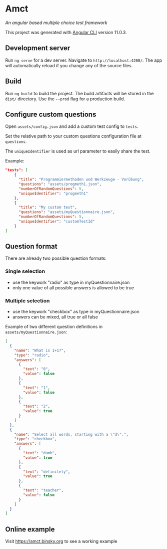 # Amct

_An angular based multiple choice test framework_

This project was generated with [Angular CLI](https://github.com/angular/angular-cli) version 11.0.3.

## Development server

Run `ng serve` for a dev server. Navigate to `http://localhost:4200/`. The app will automatically reload if you change any of the source files.

## Build

Run `ng build` to build the project. The build artifacts will be stored in the `dist/` directory. Use the `--prod` flag for a production build.

## Configure custom questions

Open `assets/config.json` and add a custom test config to `tests`.

Set the relative path to your custom questions configuration file at `questions`.

The `uniqueIdentifier` is used as url parameter to easily share the test.

Example:
```json
"tests": [
    {
      "title": "Programmiermethoden und Werkzeuge - Vorübung",
      "questions": "assets/progmeth1.json",
      "numberOfRandomQuestions": 5,
      "uniqueIdentifier": "progmeth1"
    },
    {
      "title": "My custom test",
      "questions": "assets/myQuestionnaire.json",
      "numberOfRandomQuestions": 5,
      "uniqueIdentifier": "customTestId"
    }
]
```

## Question format

There are already two possible question formats:

### Single selection
- use the keywork "radio" as type in myQuestionnaire.json
- only one value of all possible answers is allowed to be true

### Multiple selection
- use the keywork "checkbox" as type in myQuestionnaire.json
- answers can be mixed, all true or all false

Example of two different question definitions in `assets/myQuestionnaire.json`:
```json
[
  {
    "name": "What is 1+1?",
    "type": "radio",
    "answers": [
      {
        "text": "0",
        "value": false
      },
      {
        "text": "1",
        "value": false
      },
      {
        "text": "2",
        "value": true
      }
    ]
  },
  {
    "name": "Select all words, starting with a \"d\".",
    "type": "checkbox",
    "answers": [
      {
        "text": "dumb",
        "value": true
      },
      {
        "text": "definitely",
        "value": true
      },
      {
        "text": "teacher",
        "value": false
      }
    ]
  }
]
```

## Online example

Visit https://amct.binsky.org to see a working example
